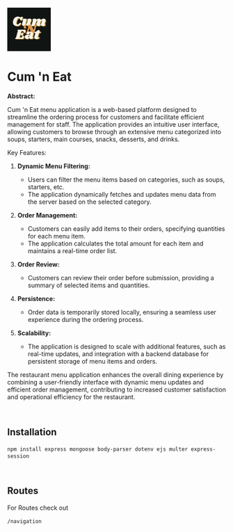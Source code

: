 [<img src="logo.png" width="100" title="Cum-'n-Eat">](https://lrmq3y-3000.csb.app/)
# Cum 'n Eat

**Abstract:**

Cum 'n Eat menu application is a web-based platform designed to streamline the ordering process for customers and facilitate efficient management for staff. The application provides an intuitive user interface, allowing customers to browse through an extensive menu categorized into soups, starters, main courses, snacks, desserts, and drinks.

Key Features:

1. **Dynamic Menu Filtering:**
   - Users can filter the menu items based on categories, such as soups, starters, etc.
   - The application dynamically fetches and updates menu data from the server based on the selected category.

2. **Order Management:**
   - Customers can easily add items to their orders, specifying quantities for each menu item.
   - The application calculates the total amount for each item and maintains a real-time order list.

3. **Order Review:**
   - Customers can review their order before submission, providing a summary of selected items and quantities.

4. **Persistence:**
   - Order data is temporarily stored locally, ensuring a seamless user experience during the ordering process.

5. **Scalability:**
   - The application is designed to scale with additional features, such as real-time updates, and integration with a backend database for persistent storage of menu items and orders.

The restaurant menu application enhances the overall dining experience by combining a user-friendly interface with dynamic menu updates and efficient order management, contributing to increased customer satisfaction and operational efficiency for the restaurant.

<br>

## Installation
```
npm install express mongoose body-parser dotenv ejs multer express-session
```
<br>

## Routes
For Routes check out
```
/navigation
```
